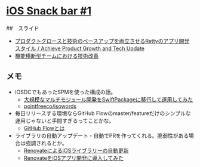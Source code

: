 # [iOS Snack bar \#1](https://ios-snack-bar.connpass.com/event/246443/)
##　スライド
- [プロダクトグロースと技術のベースアップを両立させるRettyのアプリ開発スタイル / Achieve Product Growth and Tech Update](https://speakerdeck.com/imaizume/achieve-product-growth-and-tech-update)
- [機能横断型チームにおける技術改善](https://speakerdeck.com/takeshiakutsu/ji-neng-heng-duan-xing-timuniokeruji-shu-gai-shan)

## メモ
- iOSDCでもあったSPMを使った構成の話。
    - [大規模なマルチモジュール開発をSwiftPackageに移行して運用してみた](https://tech.timee.co.jp/entry/2021/08/24/160205)
    - [pointfreeco/isowords](https://github.com/pointfreeco/isowords)
- 毎日リリースする環境ならGitHub Flowのmaster/featureだけのシンプルな運用じゃないと手間すぎるってことかな。
    - [GitHub Flowとは](https://qiita.com/tatane616/items/aec00cdc1b659761cf88)
- ライブラリの自動アップデート・自動でPRを作ってくれる。脆弱性がある場合は強調されるとか。
	- [RenovateによるiOSライブラリーの自動更新](https://speakerdeck.com/ikesyo/renovateniyoruiosraiburarifalsezi-dong-geng-xin)
	- [RenovateをiOSアプリ開発に導入してみた](https://tech.dely.jp/entry/2020/12/04/102515)
